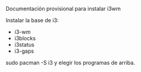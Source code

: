 Documentación provisional para instalar i3wm

Instalar la base de i3:
- i3-wm
- i3blocks
- i3status
- i3-gaps

sudo pacman -S i3 y elegir los programas de arriba.


